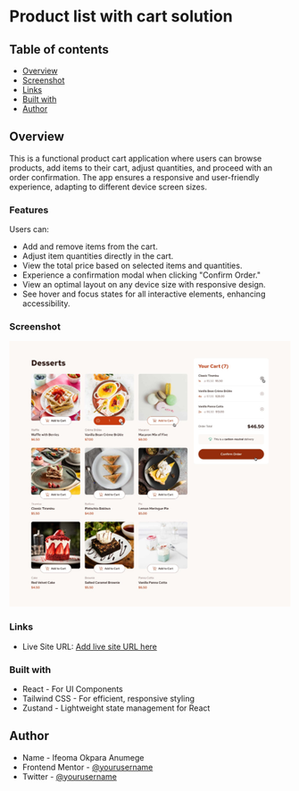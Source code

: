 # Product list with cart solution

## Table of contents
  - [Overview](#overview)
  - [Screenshot](#screenshot)
  - [Links](#links)
  - [Built with](#built-with)
  - [Author](#author)

## Overview
This is a functional product cart application where users can browse products, add items to their cart, adjust quantities, and proceed with an order confirmation. The app ensures a responsive and user-friendly experience, adapting to different device screen sizes.

### Features
Users can:
- Add and remove items from the cart.
- Adjust item quantities directly in the cart.
- View the total price based on selected items and quantities.
- Experience a confirmation modal when clicking "Confirm Order."
- View an optimal layout on any device size with responsive design.
- See hover and focus states for all interactive elements, enhancing accessibility.

### Screenshot
![](/public/active-states.jpg)

### Links
- Live Site URL: [Add live site URL here](https://shopping-cart-six-weld.vercel.app/)

### Built with
- React - For UI Components
- Tailwind CSS - For efficient, responsive styling
- Zustand - Lightweight state management for React

  
## Author
- Name - Ifeoma Okpara Anumege
- Frontend Mentor - [@yourusername](https://www.frontendmentor.io/profile/yourusername)
- Twitter - [@yourusername](https://www.twitter.com/yourusername)

